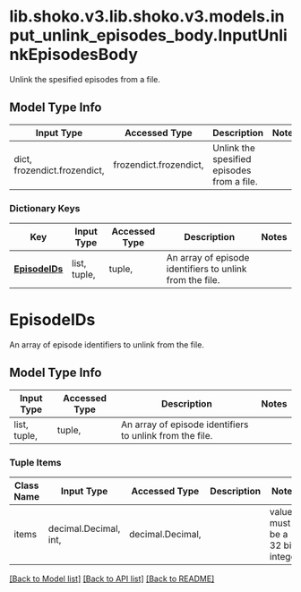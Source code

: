 # lib.shoko.v3.lib.shoko.v3.models.input_unlink_episodes_body.InputUnlinkEpisodesBody

Unlink the spesified episodes from a file.

## Model Type Info
Input Type | Accessed Type | Description | Notes
------------ | ------------- | ------------- | -------------
dict, frozendict.frozendict,  | frozendict.frozendict,  | Unlink the spesified episodes from a file. | 

### Dictionary Keys
Key | Input Type | Accessed Type | Description | Notes
------------ | ------------- | ------------- | ------------- | -------------
**[EpisodeIDs](#EpisodeIDs)** | list, tuple,  | tuple,  | An array of episode identifiers to unlink from the file. | 

# EpisodeIDs

An array of episode identifiers to unlink from the file.

## Model Type Info
Input Type | Accessed Type | Description | Notes
------------ | ------------- | ------------- | -------------
list, tuple,  | tuple,  | An array of episode identifiers to unlink from the file. | 

### Tuple Items
Class Name | Input Type | Accessed Type | Description | Notes
------------- | ------------- | ------------- | ------------- | -------------
items | decimal.Decimal, int,  | decimal.Decimal,  |  | value must be a 32 bit integer

[[Back to Model list]](../../README.md#documentation-for-models) [[Back to API list]](../../README.md#documentation-for-api-endpoints) [[Back to README]](../../README.md)

